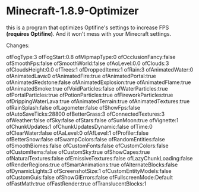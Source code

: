 # Minecraft-1.8.9-Optimizer
this is a program that optimizes Optifine's settings to increase FPS **(requires Optifine)**. And it won't mess with your Minecraft settings.

Changes:

ofFogType:3
ofFogStart:0.8
ofMipmapType:0
ofOcclusionFancy:false
ofSmoothFps:false
ofSmoothWorld:false
ofAoLevel:0.0
ofClouds:3
ofCloudsHeight:0.0
ofTrees:1
ofDroppedItems:1
ofRain:3
ofAnimatedWater:0
ofAnimatedLava:0
ofAnimatedFire:true
ofAnimatedPortal:true
ofAnimatedRedstone:false
ofAnimatedExplosion:true
ofAnimatedFlame:true
ofAnimatedSmoke:true
ofVoidParticles:false
ofWaterParticles:true
ofPortalParticles:true
ofPotionParticles:true
ofFireworkParticles:true
ofDrippingWaterLava:true
ofAnimatedTerrain:true
ofAnimatedTextures:true
ofRainSplash:false
ofLagometer:false
ofShowFps:false
ofAutoSaveTicks:28800
ofBetterGrass:3
ofConnectedTextures:3
ofWeather:false
ofSky:false
ofStars:false
ofSunMoon:true
ofVignette:1
ofChunkUpdates:1
ofChunkUpdatesDynamic:false
ofTime:0
ofClearWater:false
ofAaLevel:0
ofAfLevel:1
ofProfiler:false
ofBetterSnow:false
ofSwampColors:false
ofRandomEntities:false
ofSmoothBiomes:false
ofCustomFonts:false
ofCustomColors:false
ofCustomItems:false
ofCustomSky:true
ofShowCapes:true
ofNaturalTextures:false
ofEmissiveTextures:false
ofLazyChunkLoading:false
ofRenderRegions:true
ofSmartAnimations:true
ofAlternateBlocks:false
ofDynamicLights:3
ofScreenshotSize:1
ofCustomEntityModels:false
ofCustomGuis:false
ofShowGlErrors:false
ofFullscreenMode:Default
ofFastMath:true
ofFastRender:true
ofTranslucentBlocks:1
